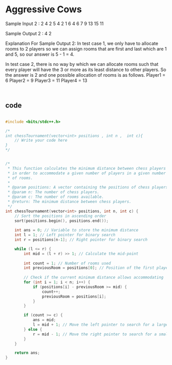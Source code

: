 # Aggressive Cows


Sample Input 2 :
2
4 2
5 4 2 1
6 4
6 7 9 13 15 11


Sample Output 2 :
4
2


Explanation For Sample Output 2:
In test case 1, 
we only have to allocate rooms to 2 players so we can assign rooms that are first and last which are 1 and 5, so our answer is 5 - 1 = 4.

In test case 2, 
there is no way by which we can allocate rooms such that every player will have the 3 or more as its least distance to other players. So the answer is 2 and one possible allocation of rooms is as follows.
    Player1 = 6
    Player2 = 9
    Player3 = 11
    Player4 = 13 


```md



```

## code
```cpp

#include <bits/stdc++.h> 

/*
int chessTournament(vector<int> positions , int n ,  int c){
	// Write your code here
}
*/


/*
 * This function calculates the minimum distance between chess players
 * in order to accommodate a given number of players in a given number
 * of rooms.
 *
 * @param positions: A vector containing the positions of chess players.
 * @param n: The number of chess players.
 * @param c: The number of rooms available.
 * @return: The minimum distance between chess players.
 */
int chessTournament(vector<int> positions, int n, int c) {
    // Sort the positions in ascending order
    sort(positions.begin(), positions.end());
    
    int ans = 0; // Variable to store the minimum distance
    int l = 1; // Left pointer for binary search
    int r = positions[n-1]; // Right pointer for binary search

    while (l <= r) {
        int mid = (l + r) >> 1; // Calculate the mid-point
        
        int count = 1; // Number of rooms used
        int previousRoom = positions[0]; // Position of the first player
        
        // Check if the current minimum distance allows accommodating 'c' players
        for (int i = 1; i < n; i++) {
            if (positions[i] - previousRoom >= mid) {
                count++;
                previousRoom = positions[i];
            }
        }

        if (count >= c) {
            ans = mid;
            l = mid + 1; // Move the left pointer to search for a larger distance
        } else {
            r = mid - 1; // Move the right pointer to search for a smaller distance
        }
    }

    return ans;
}

```